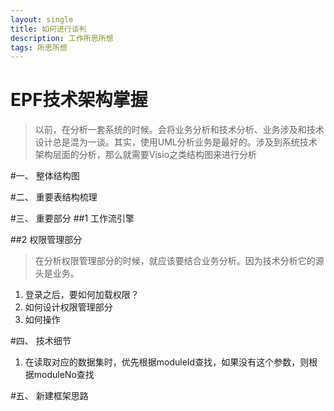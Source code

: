 ```yaml
---
layout: single
title: 如何进行谈判
description: 工作所思所想
tags: 所思所想 
---
```



# EPF技术架构掌握
> 以前，在分析一套系统的时候。会将业务分析和技术分析、业务涉及和技术设计总是混为一谈。其实，使用UML分析业务是最好的。涉及到系统技术架构层面的分析，那么就需要Visio之类结构图来进行分析

#一、	整体结构图

#二、	重要表结构梳理

#三、	重要部分
##1 工作流引擎

##2 权限管理部分
> 在分析权限管理部分的时候，就应该要结合业务分析。因为技术分析它的源头是业务。


1. 登录之后，要如何加载权限？
2. 如何设计权限管理部分
3. 如何操作


#四、	技术细节
1. 在读取对应的数据集时，优先根据moduleId查找，如果没有这个参数，则根据moduleNo查找

#五、	新建框架思路


